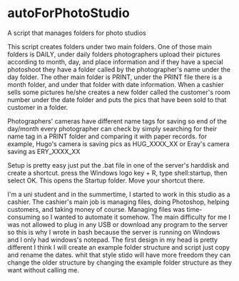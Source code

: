 # autoForPhotoStudio
A script that manages folders for photo studios

This script creates folders under two main folders. One of those main folders is DAILY, under daily folders photographers upload their pictures according to month, day, and place information and if they have a special photoshoot they have a folder called by the photographer's name under the day folder. The other main folder is PRINT, under the PRINT file there is a month folder, and under that folder with date information. When a cashier sells some pictures he/she creates a new folder called the customer's room number under the date folder and puts the pics that have been sold to that customer in a folder.

Photographers' cameras have different name tags for saving so end of the day/month every photographer can check by simply searching for their name tag in a PRINT folder and comparing it with paper records. for example, Hugo's camera is saving pics as HUG_XXXX_XX or Eray's camera saving as ERY_XXXX_XX

Setup is pretty easy just put the .bat file in one of the server's harddisk and create a shortcut. press the Windows logo key + R, type shell:startup, then select OK. This opens the Startup folder. Move your shortcut there.

I'm a uni student and in the summertime, I started to work in this studio as a cashier. The cashier's main job is managing files, doing Photoshop, helping customers, and taking money of course. Managing files was time-consuming so I wanted to automate it somehow. The main difficulty for me I was not allowed to plug in any USB or download any program to the server so this is why I wrote in bash because the server is running on Windows and I only had windows's notepad. The first design in my head is pretty different I think I will create an example folder structure and script just copy and rename the dates. whit that style stido will have more freedom they can change the older structure by changing the example folder structure as they want without calling me.
